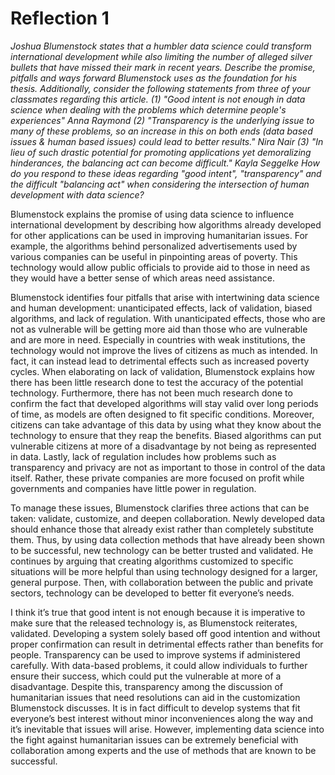 # Reflection 1

*Joshua Blumenstock states that a humbler data science could transform international development while also limiting the number of alleged silver bullets that have missed their mark in recent years. Describe the promise, pitfalls and ways forward Blumenstock uses as the foundation for his thesis. Additionally, consider the following statements from three of your classmates regarding this article. (1) "Good intent is not enough in data science when dealing with the problems which determine people's experiences" Anna Raymond (2) "Transparency is the underlying issue to many of these problems, so an increase in this on both ends (data based issues & human based issues) could lead to better results." Nira Nair (3) "In lieu of such drastic potential for promoting applications yet demoralizing hinderances, the balancing act can become difficult." Kayla Seggelke How do you respond to these ideas regarding "good intent", "transparency" and the difficult "balancing act" when considering the intersection of human development with data science?*

Blumenstock explains the promise of using data science to influence international development by describing how algorithms already developed for other applications can be used in improving humanitarian issues. For example, the algorithms behind personalized advertisements used by various companies can be useful in pinpointing areas of poverty. This technology would allow public officials to provide aid to those in need as they would have a better sense of which areas need assistance.

Blumenstock identifies four pitfalls that arise with intertwining data science and human development: unanticipated effects, lack of validation, biased algorithms, and lack of regulation. With unanticipated effects, those who are not as vulnerable will be getting more aid than those who are vulnerable and are more in need. Especially in countries with weak institutions, the technology would not improve the lives of citizens as much as intended. In fact, it can instead lead to detrimental effects such as increased poverty cycles. When elaborating on lack of validation, Blumenstock explains how there has been little research done to test the accuracy of the potential technology. Furthermore, there has not been much research done to confirm the fact that developed algorithms will stay valid over long periods of time, as models are often designed to fit specific conditions. Moreover, citizens can take advantage of this data by using what they know about the technology to ensure that they reap the benefits. Biased algorithms can put vulnerable citizens at more of a disadvantage by not being as represented in data. Lastly, lack of regulation includes how problems such as transparency and privacy are not as important to those in control of the data itself. Rather, these private companies are more focused on profit while governments and companies have little power in regulation.

To manage these issues, Blumenstock clarifies three actions that can be taken: validate, customize, and deepen collaboration. Newly developed data should enhance those that already exist rather than completely substitute them. Thus, by using data collection methods that have already been shown to be successful, new technology can be better trusted and validated. He continues by arguing that creating algorithms customized to specific situations will be more helpful than using technology designed for a larger, general purpose. Then, with collaboration between the public and private sectors, technology can be developed to better fit everyone’s needs.

I think it’s true that good intent is not enough because it is imperative to make sure that the released technology is, as Blumenstock reiterates, validated. Developing a system solely based off good intention and without proper confirmation can result in detrimental effects rather than benefits for people. Transparency can be used to improve systems if administered carefully. With data-based problems, it could allow individuals to further ensure their success, which could put the vulnerable at more of a disadvantage. Despite this, transparency among the discussion of humanitarian issues that need resolutions can aid in the customization Blumenstock discusses. It is in fact difficult to develop systems that fit everyone’s best interest without minor inconveniences along the way and it’s inevitable that issues will arise. However, implementing data science into the fight against humanitarian issues can be extremely beneficial with collaboration among experts and the use of methods that are known to be successful.
